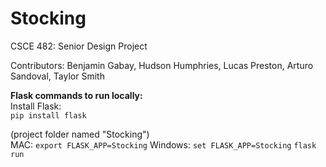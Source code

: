 # Stocking
CSCE 482: Senior Design Project

Contributors: Benjamin Gabay, Hudson Humphries, Lucas Preston, Arturo Sandoval, Taylor Smith



**Flask commands to run locally:**  
Install Flask:  
`pip install flask`

(project folder named "Stocking")  
MAC: `export FLASK_APP=Stocking`
Windows: `set FLASK_APP=Stocking`
`flask run`